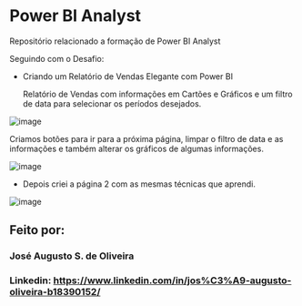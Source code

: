 # Power BI Analyst

Repositório relacionado a formação de Power BI Analyst

Seguindo com o Desafio: 
- Criando um Relatório de Vendas Elegante com Power BI

  Relatório de Vendas com informações em Cartões e Gráficos e um filtro de data para selecionar os períodos desejados.
  
![image](https://github.com/joseaugusto-olliver/power_bi_analyst/assets/115514263/ef1c13ef-1c50-4112-955b-5454d6178961)

  Criamos botões para ir para a próxima página, limpar o filtro de data e as informações e também alterar os gráficos de algumas informações.

![image](https://github.com/joseaugusto-olliver/power_bi_analyst/assets/115514263/b5de6484-4229-4bb6-95d9-0f195e1d7d28)

- Depois criei a página 2 com as mesmas técnicas que aprendi.

![image](https://github.com/joseaugusto-olliver/power_bi_analyst/assets/115514263/5e8d8fee-e301-414a-a96b-033e93fa2757)


## Feito por:

### José Augusto S. de Oliveira

### Linkedin: https://www.linkedin.com/in/jos%C3%A9-augusto-oliveira-b18390152/
